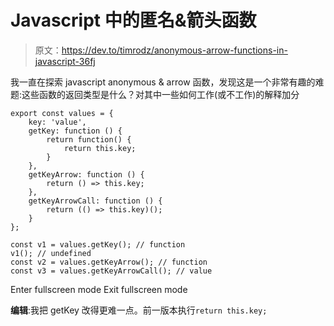 # Javascript 中的匿名&箭头函数

> 原文：<https://dev.to/timrodz/anonymous-arrow-functions-in-javascript-36fj>

我一直在探索 javascript anonymous & arrow 函数，发现这是一个非常有趣的难题:这些函数的返回类型是什么？对其中一些如何工作(或不工作)的解释加分

```
export const values = {
    key: 'value',
    getKey: function () {
        return function() {
            return this.key;
        }
    },
    getKeyArrow: function () {
        return () => this.key;
    },
    getKeyArrowCall: function () {
        return (() => this.key)();
    }
};

const v1 = values.getKey(); // function
v1(); // undefined
const v2 = values.getKeyArrow(); // function
const v3 = values.getKeyArrowCall(); // value 
```

Enter fullscreen mode Exit fullscreen mode

**编辑**:我把 getKey 改得更难一点。前一版本执行`return this.key;`
